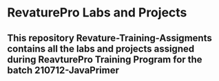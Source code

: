 # RevaturePro Labs and Projects

## This repository **Revature-Training-Assigments** contains all the labs and projects assigned during ReavturePro Training Program for the batch **210712-JavaPrimer** 
